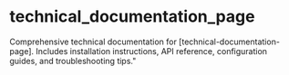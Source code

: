 # technical_documentation_page
Comprehensive technical documentation for [technical-documentation-page]. Includes installation instructions, API reference, configuration guides, and troubleshooting tips."
